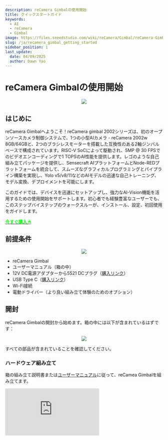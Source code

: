 ```yaml
---
description: reCamera Gimbalの使用開始
title: クイックスタートガイド
keywords:
  - AI
  - reCamera
  - Gimbal
image: https://files.seeedstudio.com/wiki/reCamera/Gimbal/reCamera-Gimbal.webp
slug: /ja/recamera_gimbal_getting_started
sidebar_position: 1
last_update:
  date: 04/09/2025
  author: Dawn Yao
---
```


# reCamera Gimbalの使用開始

<div align="center"><img width={600} src="https://files.seeedstudio.com/wiki/reCamera/Gimbal/reCamera-Gimbal.png" /></div>

## はじめに

reCamera Gimbalへようこそ！reCamera gimbal 2002シリーズは、初のオープンソースカメラ制御システムで、1つの小型AIカメラ - reCamera 2002w 8GB/64GBと、2つのブラシレスモーターを搭載した互換性のある2軸ジンバルベースで構成されています。RISC-V SoCによって駆動され、5MP @ 30 FPSでのビデオエンコーディングで1 TOPSのAI性能を提供します。レゴのような自己組み立てパッケージを提供し、Sensecraft AIプラットフォームとNode-REDプラットフォームを統合して、スムーズなグラフィカルプログラミングとパイプライン構築を実現し、Yolo v5/v8/11などのAIモデルの迅速な自己トレーニング、モデル変換、デプロイメントを可能にします。

このガイドでは、デバイスを迅速にセットアップし、強力なAI-Vision機能を活用するための使用開始をサポートします。初心者でも経験豊富なユーザーでも、このステップバイステップのウォークスルーが、インストール、設定、初回使用をガイドします。

<div class="get_one_now_container" style={{textAlign: 'center'}}>
    <a class="get_one_now_item" href="https://www.seeedstudio.com/reCamera-gimbal-2002w-optional-accessories.html" target="_blank">
            <strong><span><font color={'FFFFFF'} size={"4"}> 今すぐ購入 🖱</font></span></strong>
    </a>
</div>

## 前提条件

<div align="center"><img width={1000} src="https://files.seeedstudio.com/wiki/reCamera/Gimbal/Gimbal_prerequisites.png" /></div>

- reCamera Gimbal
- ユーザーマニュアル（箱の中）
- 12V DC電源アダプターから5521 DCプラグ（[購入リンク](https://www.seeedstudio.com/Power-Adapter-12V-2A-US-p-5731.html)）
- USB Type C（[購入リンク](https://www.seeedstudio.com/USB-3-1-Type-C-to-A-Cable-1-Meter-3-1A-p-4085.html)）
- Wi-Fi接続
- 電動ドライバー（より良い組み立て体験のためのオプション）

## 開封

reCamera Gimbalの開封から始めます。箱の中には以下が含まれているはずです：

<div align="center"><img width={1000} src="https://files.seeedstudio.com/wiki/reCamera/Gimbal/Gimbal_Partlist.png" /></div>

すべての部品が含まれていることを確認してください。

### ハードウェア組み立て

箱の組み立て説明書または[ユーザーマニュアル](#jump1)に従って、reCamea Gimbalを組み立てます。

<div style={{textAlign:'center'}}><iframe width={560} height={315} src="https://www.youtube.com/embed/VAkhDHct0p4" title="YouTube video player" frameBorder={0} allow="accelerometer; autoplay; clipboard-write; encrypted-media; gyroscope; picture-in-picture; web-share" allowFullScreen /></div>

:::note
すべてのネジがしっかりと締められていることを確認してください。そうでないとモーターの動作に影響します。
:::

### デバイスのセットアップとログイン

**ステップ1:** Gimbalを組み立てた後、reCamera GimbalからPCにUSBケーブルを接続します。ウェブサイトで`192.168.42.1`にアクセスし、デフォルトパスワードを変更します。WiFi APセットアップモードを使用している場合は、代わりに`192.168.16.1`にアクセスしてください。

<div align="center"><img width={600} src="https://files.seeedstudio.com/wiki/reCamera/Gimbal/Gimbal_1.png" /></div>

:::note
パスワードを覚えておいてください。そうでないと、デバイスをリセットするためにすべてのログが消去されます。パスワードを忘れた場合は、デバイスを[工場出荷時設定にリセット](https://wiki.seeedstudio.com/ja/recamera_getting_started/#factory-reset)してください。
:::

:::note
デフォルトのユーザー名とパスワードは両方とも`recamera`です。工場出荷時設定にリセットを実行した場合や、新しい（未設定の）デバイスを使用している場合は、これらのユーザー名とパスワードを使用してください。
:::

**ステップ2:** ここでGimbal Preview Dashboardに移動します。ダッシュボードのコントロールでモーターの動きを体験する前に、`Network`に移動してWi-Fiをセットアップしてください。

<div align="center"><img width={600} src="https://files.seeedstudio.com/wiki/reCamera/Gimbal/dashboard_network.png" /></div>

**ステップ3:** Wi-Fiに接続します。Wi-Fiに正常に接続した後、`ロックアイコン`をクリックしてデバイスのIPアドレスを表示します。

<div align="center"><img width={600} src="https://files.seeedstudio.com/wiki/reCamera/Gimbal/view_wifi_IP.png" /></div>

**ステップ4:** 新しいブラウザタブを開き、このIPアドレスを使用してデバイスにアクセスします。

<div align="center"><img width={400} src="https://files.seeedstudio.com/wiki/reCamera/Gimbal/Gimbal_5.png" /></div>

**ステップ6:** 最適なモーターの動きのために、まずベースに電源を接続し、次にUSB Type Cケーブルを取り外します。

:::note

電圧12Vの電源アダプターを接続する必要があります。

:::

<div align="center"><img width={400} src="https://files.seeedstudio.com/wiki/reCamera/Gimbal/switch_power.png" /></div>

**ステップ7:** `IPアドレス`のブラウザに戻ってダッシュボードにアクセスし、右側の`Calibrateボタン`を押してGimbalを自己校正させます。

:::note

校正中は、校正の失敗を招く可能性があるため、デバイスの動作を妨げないでください。校正は、ジンバルの電源を入れるたびに自動的に実行されます。

:::

<div align="center"><img width={600} src="https://files.seeedstudio.com/wiki/reCamera/Gimbal/gimbal_calibrate.png" /></div>

### 校正動作

ヨー軸は0–360°の動作範囲を持ちますが、構造的制約により実際の機械的範囲は約345°に制限されています。ただし、視覚カバレッジは360°のままです。ピッチ軸は0–180°の動作範囲をサポートします。

<div align="center"><img width={600} src="https://files.seeedstudio.com/wiki/reCamera/Gimbal/movement_range.png" /></div>

電源投入時、ジンバルは自動校正シーケンスを開始します：

- **ヨー軸**: ジンバルは最初に機械的限界（電源ケーブルの上に位置）に向かって時計回りに回転し、次に反対の限界まで反時計回りに回転します。両端に到達した後、中央位置に戻ります。

- **ピッチ軸**: ジンバルは0°位置まで上向きに傾き、次に180°限界に到達するまで下向きに傾き、最後に中央に戻ります。

<div align="center"><img width={600} src="https://files.seeedstudio.com/wiki/reCamera/Gimbal/calibrate.gif" /></div>

このシーケンスでジンバルの自己校正プロセスが完了します。

ターミナルでこのコマンドを入力して校正することもできます

```bash
gimbal cali
```

### キャリブレーション問題のトラブルシューティング

ジンバルがキャリブレーションシーケンスを正しく実行しない場合、いくつかの潜在的な原因が考えられます：

- **機械的制限の確認**: ジンバルを手動でチェックして、動作範囲が妨げられていないか、または不適切に制限されていないかを確認してください。

- **3Dプリント部品からの抵抗をチェック**: モーターが動作する際の抵抗を感じてください。抵抗が過度である場合、モーターの力を増加させるためにモーターのPID設定を調整する必要があるかもしれません。[PIDの調整方法はこちらで確認できます](https://wiki.seeedstudio.com/ja/recamera_pid_adjustment)。または、部品をサンディングしたり、ネジを少し緩めたりして摩擦を減らし、動作を改善してください。

## 基本的なWebアクセス

Web URL：

- **プレビューページ**: `ip_address/#/dashboard`

- **ホームページ**: `ip_address/#/init`
- **ワークスペース**: `ip_address/#/workspace`
- **ネットワーク設定**: `ip_address/#/network`
- **セキュリティ**: `ip_address/#/security`
- **ターミナル**: `ip_address/#/terminal`
- **システム**: `ip_address/#/system`
- **電源**: `ip_address/#/power`
- **オリジナルNode-RED**: `ip_address:1880`

### ジンバルダッシュボードでのクイックスタート

#### モーター制御

セットアップとキャリブレーションが完了したら、ダッシュボードで利用可能なオプションを使用してジンバルを制御できます。`ip_address/#/dashboard`または`ip_address`にアクセスして、Node-REDノードで作成されたジンバルのプレビューダッシュボードにアクセスしてください：

<div align="center"><img width={600} src="https://files.seeedstudio.com/wiki/reCamera/Gimbal/Gimbal_preview.png" /></div>

- **ジョイスティック**: カメラの視野の方向を制御します。例えば、ジョイスティックを右にドラッグすると、画像もそれに応じて右に移動します。
- **スライダー**:
  - ヨーとピッチスライダー: ジンバルを指定された絶対角度に移動します。

    ヨー範囲: 0–360°

    ピッチ範囲: 0–180°

:::note
構造的制約により、ヨー範囲は0–345°に制限され、ピッチ範囲は0–180°に制限されます。これらの範囲外の値を入力した場合、最も近い境界に調整されます。例えば、ヨーに360°を入力した場合、システムは自動的に345°として動作を実行します。
:::

- スピードスライダー: 両方のモーターの速度を同時に調整します。

    速度範囲: 0–720°/s（度/秒）
- **自動追跡**: ドロップダウンメニューからターゲットオブジェクト（例：人、車、猫、犬、ボトル）を選択し、`Start Tracking`をクリックして自動オブジェクト追跡を開始します。`Stop Tracking`をクリックして追跡を終了します。

<div align="center"><img width={600} src="https://files.seeedstudio.com/wiki/reCamera/Gimbal/Gimbal_tarck.png" /></div>

- **スリープボタン**: ジンバルを絶対位置（ヨー: 180°、ピッチ: 180°）に移動します。

:::note

スリープボタンは低電力スリープモードを有効にしません。単純にカメラを下向きに再配置するだけです。

:::

- **スタンバイボタン**: ジンバルを絶対位置（ヨー: 180°、ピッチ: 90°）に移動します。
- **キャリブレートボタン**: ジンバルキャリブレーションプロセスを開始します。
- **緊急停止ボタン**: 動作中に両方のモーターを即座に無効にします。

    ⚠️ 注意: これはキャリブレーションプロセスを中断しません。

#### AIモデルパラメータ

**信頼度**: YOLOモデルの信頼度は、予測された境界ボックスがオブジェクトを含む確率と、その予測がどれだけ正確かを表します。これは0から100の間の値です。

<div align="center"><img width={600} src="https://files.seeedstudio.com/wiki/reCamera/Gimbal/Gimbal_confidence.png" /></div>

**Intersection over Union (IoU)**: IoUは、予測された境界ボックスと正解境界ボックス間の重複を評価するために使用される指標です。これは、2つのボックスの交差領域と2つのボックスの結合領域の比率として計算されます。IoUの値は通常0から1の範囲です。私たちはこれを0-100のスケールに標準化しました。IoU値0は予測ボックスと正解ボックス間に重複がないことを表します。値100は完全な一致を示し、2つのボックスが完全に重複することを意味します。

<div align="center"><img width={600} src="https://files.seeedstudio.com/wiki/reCamera/Gimbal/Gimbal_iou.png" /></div>

### ジンバルダッシュボードフローでのクイックスタート

ダッシュボードがNode-REDノードでどのように作成されているかを知りたい場合は、右下角をクリックするか、`ip_address/#/workspace`にアクセスしてジンバルのNode-REDワークスペースにアクセスしてください

<div align="center"><img width={600} src="https://files.seeedstudio.com/wiki/reCamera/Gimbal/dashboard_to_workspace.png" /></div>

そうすると、デフォルトのジンバルダッシュボードフローが表示されます。各ノードをダブルクリックしてノードの詳細を表示できます。ダッシュボードフローは次のようになります：

<div align="center"><img width={600} src="https://files.seeedstudio.com/wiki/reCamera/Gimbal/workspace_flow.png" /></div>

**モデル設定**:

- スライダーノードを使用して、YOLO AIモデルのIoU（Intersection over Union）と信頼度閾値を調整できます。

**ダッシュボードUI表示**:

- UIテンプレートノードは、現在のモデル設定を示すテキストを表示します。
- また、YOLOによって識別されたオブジェクトの検出ボックスを含む、カメラからのbase64画像をレンダリングします。

**ターゲットによる自動追跡**:

- 関数ノードは、ターゲットオブジェクト（例：幅、高さ、座標）に関する情報を取得し、追跡アルゴリズムを使用してこのデータを処理します。

- アルゴリズム関数ノードは、ターゲットボックス中心の視覚中心に対するオフセットを計算し、このオフセットをセットモーター角度ノードに送信して、ジンバルを希望の位置に移動させます。

**手動モーター制御**:

- スライダーノードを使用してモーター角度を手動で設定し、特定の度数でジンバルを移動します。

- または、ジョイスティックUIノードを使用して、ジンバルの位置を小さな増分（オフセットごと）で調整することで手動制御を行います。

**ショートカットボタン**:

- ボタンUIノードは、特定の位置をセットモーター角度ノードに送信し、スリープやスタンバイなどの動作をトリガーします。

- これらのボタンは、キャリブレーション用の`gimbal cali`や緊急停止用の`gimbal stop 1; gimbal stop 2`などのbashスクリプトを実行するexecノードもトリガーできます。

**基本WebIframeサブフロー**:

- iframeサブフローは、ネットワーク設定、システム情報、デバイス情報などの基本的なWebページを表示します。

- これらは複数のノードでページをレンダリングするため、CPUリソースを消費する可能性があることに注意してください。必要でない場合は削除できます。

## クラウド管理とバックアップの適用

新しいアプリケーションを作成したり、アプリケーションをSenseCraftクラウドサービスに保存したい場合は、左下でsensecraftアカウントにログインし、`+`アイコンをクリックして新しいアプリケーションを追加できます。その後、フローの作業を開始できます。

<div align="center"><img width={600} src="https://files.seeedstudio.com/wiki/reCamera/Gimbal/Gimbal_7.png" /></div>

アプリは[reCamera - SenseCraft AI](https://sensecraft.seeed.cc/ai/#/recamera)で表示・管理できます。

:::note

プラットフォーム経由でログインしてアプリケーションを同期するには、事前にアカウントを登録する必要があります。

:::

<div align="center"><img width={600} src="https://files.seeedstudio.com/wiki/reCamera/Gimbal/Gimbal_14.png" /></div>

## ポートリスト

以下はreCamera Gimbalで使用されるポートのリストです：

- **ポート22**: リモートSSHログインに使用され、開放されています。
- **ポート53**: DNSドメイン名解決に関連し、Webリダイレクトに必要です。デフォルトで開放されています。
- **ポート80**: Node-REDアプリケーションのHTTP表示用のWebダッシュボードインターフェースとして機能します。
- **ポート554**: RTSPビデオストリーミングに使用されます。
- **ポート9090**: Webターミナルアクセス用で、ログインにはパスワードが必要です。
- **ポート1880**: Node-RED操作専用です。

## OTA OSアップグレード

[OTAアップグレード手順](https://wiki.seeedstudio.com/ja/recamera_getting_started/#ota-upgrade-from-013-to-latest-version)を参照してください。

## ファクトリーリセット

<div align="center"><img width={600} src="https://files.seeedstudio.com/wiki/reCamera/Gimbal/gimbal_usr_button.png" /></div>

デバイスのパスコードを忘れた場合などでデバイスをリセットしたい場合は、**User**ボタンを長押ししながらデバイスを電源に接続してください。デバイスの`赤いライト`が点滅ではなく**常時点灯**になったら、Userボタンを離してください。

## リソース

- <span id="jump1"><a href="https://files.seeedstudio.com/gimbal/GIMBAL_Manual0311.pdf">reCamera Gimbalユーザーマニュアル</a></span>

- [Github](https://github.com/Seeed-Studio/OSHW-reCamera-Series)

## 技術サポート & 製品ディスカッション

弊社製品をお選びいただき、ありがとうございます！弊社製品での体験が可能な限りスムーズになるよう、さまざまなサポートを提供しています。さまざまな好みやニーズに対応するため、複数のコミュニケーションチャンネルを提供しています。

<div class="button_tech_support_container">
<a href="https://forum.seeedstudio.com/" class="button_forum"></a>
<a href="https://www.seeedstudio.com/contacts" class="button_email"></a>
</div>

<div class="button_tech_support_container">
<a href="https://discord.gg/eWkprNDMU7" class="button_discord"></a>
<a href="https://github.com/Seeed-Studio/wiki-documents/discussions/69" class="button_discussion"></a>
</div>
